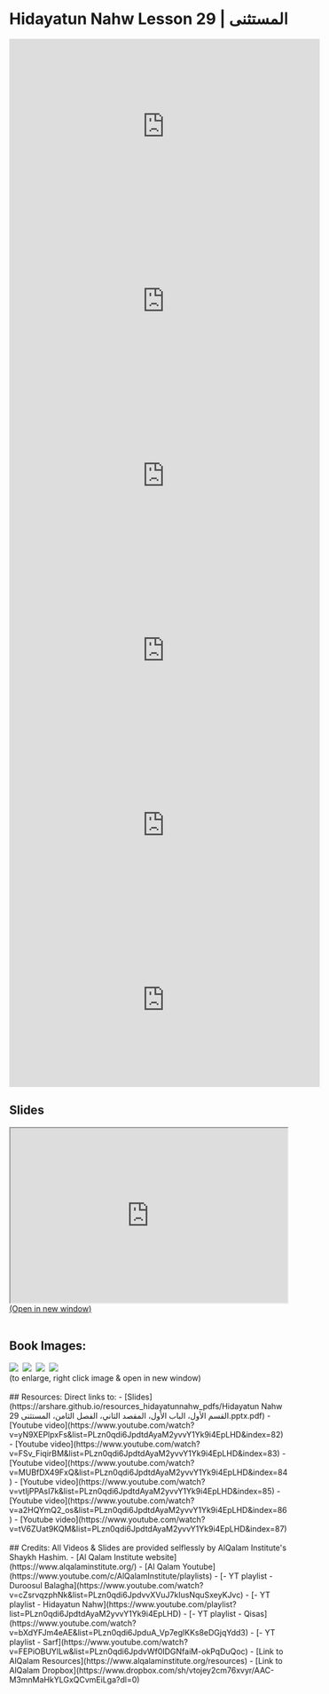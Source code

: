 # Hidayatun Nahw Lesson 29 | المستثنى

<iframe width="560" height="315" src="https://www.youtube-nocookie.com/embed/yN9XEPlpxFs?start=0" frameborder="0" allow="accelerometer; autoplay; encrypted-media; gyroscope; picture-in-picture" allowfullscreen="allowfullscreen"></iframe><BR>

<iframe width="560" height="315" src="https://www.youtube-nocookie.com/embed/FSv_FiqirBM?start=0" frameborder="0" allow="accelerometer; autoplay; encrypted-media; gyroscope; picture-in-picture" allowfullscreen="allowfullscreen"></iframe><BR>

<iframe width="560" height="315" src="https://www.youtube-nocookie.com/embed/MUBfDX49FxQ?start=0" frameborder="0" allow="accelerometer; autoplay; encrypted-media; gyroscope; picture-in-picture" allowfullscreen="allowfullscreen"></iframe><BR>

<iframe width="560" height="315" src="https://www.youtube-nocookie.com/embed/vtIjPPAsI7k?start=0" frameborder="0" allow="accelerometer; autoplay; encrypted-media; gyroscope; picture-in-picture" allowfullscreen="allowfullscreen"></iframe><BR>

<iframe width="560" height="315" src="https://www.youtube-nocookie.com/embed/a2HQYmQ2_os?start=0" frameborder="0" allow="accelerometer; autoplay; encrypted-media; gyroscope; picture-in-picture" allowfullscreen="allowfullscreen"></iframe><BR>

<iframe width="560" height="315" src="https://www.youtube-nocookie.com/embed/tV6ZUat9KQM?start=0" frameborder="0" allow="accelerometer; autoplay; encrypted-media; gyroscope; picture-in-picture" allowfullscreen="allowfullscreen"></iframe><BR>

<h2>Slides</h2>
<div>
    <object
    data='https://arshare.github.io/resources_hidayatunnahw_pdfs/Hidayatun Nahw 29 القسم الأول، الباب الأول، المقصد الثاني، الفصل الثامن، المستثنی.pptx.pdf'
    type="application/pdf"
    width="560"
    height="315"
    >
    <iframe
        src='https://arshare.github.io/resources_hidayatunnahw_pdfs/Hidayatun Nahw 29 القسم الأول، الباب الأول، المقصد الثاني، الفصل الثامن، المستثنی.pptx.pdf'
        width="500"
        height="315"
    >
    <p>This browser does not support PDF!</p>
    </iframe>
    </object>
</div>
<A HREF='https://arshare.github.io/resources_hidayatunnahw_pdfs/Hidayatun Nahw 29 القسم الأول، الباب الأول، المقصد الثاني، الفصل الثامن، المستثنی.pptx.pdf' target=_>(Open in new window)</A>
<BR><BR>
<H2>Book Images:</H2>
<IMG SRC='https://arshare.github.io/resources_hidayatunnahw_book_images/043.png' class=bookpage style="max-width: 30%;">&nbsp;&nbsp;<IMG SRC='https://arshare.github.io/resources_hidayatunnahw_book_images/044.png' class=bookpage style="max-width: 30%;">&nbsp;&nbsp;<IMG SRC='https://arshare.github.io/resources_hidayatunnahw_book_images/045.png' class=bookpage style="max-width: 30%;">&nbsp;&nbsp;<IMG SRC='https://arshare.github.io/resources_hidayatunnahw_book_images/046.png' class=bookpage style="max-width: 30%;">&nbsp;&nbsp;<BR>(to enlarge, right click image & open in new window)<BR><BR>
## Resources:
Direct links to:
- [Slides](https://arshare.github.io/resources_hidayatunnahw_pdfs/Hidayatun Nahw 29 القسم الأول، الباب الأول، المقصد الثاني، الفصل الثامن، المستثنی.pptx.pdf)
- [Youtube video](https://www.youtube.com/watch?v=yN9XEPlpxFs&list=PLzn0qdi6JpdtdAyaM2yvvY1Yk9i4EpLHD&index=82)
- [Youtube video](https://www.youtube.com/watch?v=FSv_FiqirBM&list=PLzn0qdi6JpdtdAyaM2yvvY1Yk9i4EpLHD&index=83)
- [Youtube video](https://www.youtube.com/watch?v=MUBfDX49FxQ&list=PLzn0qdi6JpdtdAyaM2yvvY1Yk9i4EpLHD&index=84)
- [Youtube video](https://www.youtube.com/watch?v=vtIjPPAsI7k&list=PLzn0qdi6JpdtdAyaM2yvvY1Yk9i4EpLHD&index=85)
- [Youtube video](https://www.youtube.com/watch?v=a2HQYmQ2_os&list=PLzn0qdi6JpdtdAyaM2yvvY1Yk9i4EpLHD&index=86)
- [Youtube video](https://www.youtube.com/watch?v=tV6ZUat9KQM&list=PLzn0qdi6JpdtdAyaM2yvvY1Yk9i4EpLHD&index=87)
<BR><BR>
## Credits:
All Videos & Slides are provided selflessly by AlQalam Institute's Shaykh Hashim.
- [Al Qalam Institute website](https://www.alqalaminstitute.org/)
- [Al Qalam Youtube](https://www.youtube.com/c/AlQalamInstitute/playlists)
- [- YT playlist - Duroosul Balagha](https://www.youtube.com/watch?v=cZsrvqzphNk&list=PLzn0qdi6JpdvvXVuJ7kIusNquSxeyKJvc)
- [- YT playlist - Hidayatun Nahw](https://www.youtube.com/playlist?list=PLzn0qdi6JpdtdAyaM2yvvY1Yk9i4EpLHD)
- [- YT playlist - Qisas](https://www.youtube.com/watch?v=bXdYFJm4eAE&list=PLzn0qdi6JpduA_Vp7eglKKs8eDGjqYdd3)
- [- YT playlist - Sarf](https://www.youtube.com/watch?v=FEPiOBUYlLw&list=PLzn0qdi6JpdvWf0IDGNfaiM-okPqDuQoc)
- [Link to AlQalam Resources](https://www.alqalaminstitute.org/resources)
- [Link to AlQalam Dropbox](https://www.dropbox.com/sh/vtojey2cm76xvyr/AAC-M3mnMaHkYLGxQCvmEiLga?dl=0)
